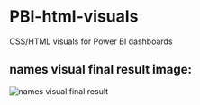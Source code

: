 # PBI-html-visuals
CSS/HTML visuals for Power BI dashboards

## names visual final result image:

![names visual final result](https://github.com/Ronnie018/PBI-html-visuals/blobs/name.png?raw=true)
